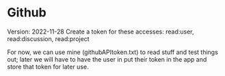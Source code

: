 # Github

Version: 2022-11-28
Create a token for these accesses:
read:user, read:discussion, read:project

For now, we can use mine (githubAPItoken.txt) to read stuff and test things out;
later we will have to have the user in put their token in the app
and store that token for later use.